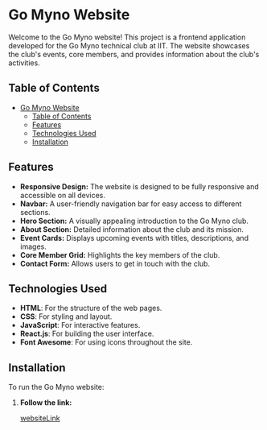 # Go Myno Website

Welcome to the Go Myno website! This project is a frontend application developed for the Go Myno technical club at IIT. The website showcases the club's events, core members, and provides information about the club's activities.

## Table of Contents

- [Go Myno Website](#go-myno-website)
  - [Table of Contents](#table-of-contents)
  - [Features](#features)
  - [Technologies Used](#technologies-used)
  - [Installation](#installation)

## Features

- **Responsive Design:** The website is designed to be fully responsive and accessible on all devices.
- **Navbar:** A user-friendly navigation bar for easy access to different sections.
- **Hero Section:** A visually appealing introduction to the Go Myno club.
- **About Section:** Detailed information about the club and its mission.
- **Event Cards:** Displays upcoming events with titles, descriptions, and images.
- **Core Member Grid:** Highlights the key members of the club.
- **Contact Form:** Allows users to get in touch with the club.

## Technologies Used

- **HTML**: For the structure of the web pages.
- **CSS**: For styling and layout.
- **JavaScript**: For interactive features.
- **React.js**: For building the user interface.
- **Font Awesome**: For using icons throughout the site.

## Installation

To run the Go Myno website:

1. **Follow the link:**

   [websiteLink](URL)
